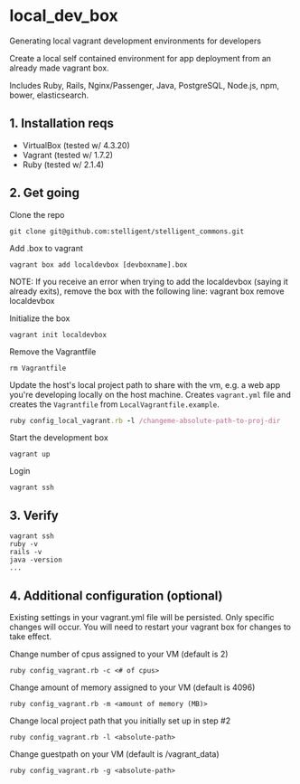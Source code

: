 # local_dev_box
Generating local vagrant development environments for developers

Create a local self contained environment for app deployment from an already made vagrant box.

Includes Ruby, Rails, Nginx/Passenger, Java, PostgreSQL, Node.js, npm, bower, elasticsearch.

## 1. Installation reqs

* VirtualBox (tested w/ 4.3.20)
* Vagrant (tested w/ 1.7.2)
* Ruby (tested w/ 2.1.4)

## 2. Get going


Clone the repo

```
git clone git@github.com:stelligent/stelligent_commons.git
```


Add .box to vagrant

```
vagrant box add localdevbox [devboxname].box
```

NOTE: If you receive an error when trying to add the localdevbox (saying it already exits), remove the box with the following line:
vagrant box remove localdevbox 

Initialize the box

```
vagrant init localdevbox
```

Remove the Vagrantfile

```
rm Vagrantfile
```

Update the host's local project path to share with the vm, e.g. a web app you're developing locally on the host machine. Creates `vagrant.yml` file and
creates the `Vagrantfile` from `LocalVagrantfile.example`.

```ruby
ruby config_local_vagrant.rb -l /changeme-absolute-path-to-proj-dir
```

Start the development box

```
vagrant up
```

Login

```
vagrant ssh
```

## 3. Verify

```
vagrant ssh
ruby -v
rails -v
java -version
...
```

## 4. Additional configuration (optional)

Existing settings in your vagrant.yml file will be persisted. Only specific changes will occur. You will need to restart your vagrant box for changes to take effect.

Change number of cpus assigned to your VM (default is 2)

```
ruby config_vagrant.rb -c <# of cpus>
```

Change amount of memory assigned to your VM (default is 4096)

```
ruby config_vagrant.rb -m <amount of memory (MB)>
```

Change local project path that you initially set up in step #2

```
ruby config_vagrant.rb -l <absolute-path>
```

Change guestpath on your VM (default is /vagrant_data)

```
ruby config_vagrant.rb -g <absolute-path>
```
